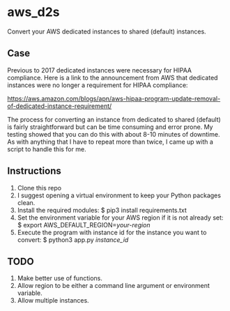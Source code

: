 # aws_d2s
Convert your AWS dedicated instances to shared (default) instances.

## Case
Previous to 2017 dedicated instances were necessary for HIPAA compliance. Here is a link to the announcement from AWS that dedicated instances were no longer a requirement for HIPAA compliance:

https://aws.amazon.com/blogs/apn/aws-hipaa-program-update-removal-of-dedicated-instance-requirement/

The process for converting an instance from dedicated to shared (default) is fairly straightforward but can be time consuming and error prone. My testing showed that you can do this with about 8-10 minutes of downtime. As with anything that I have to repeat more than twice, I came up with a script to handle this for me.

## Instructions
1. Clone this repo
2. I suggest opening a virtual environment to keep your Python packages clean.
3. Install the required modules:
    $ pip3 install requirements.txt
4. Set the environment variable for your AWS region if it is not already set:
    $ export AWS_DEFAULT_REGION=*your-region*
5. Execute the program with instance id for the instance you want to convert:
    $ python3 app.py *instance_id*

## TODO
1. Make better use of functions.
2. Allow region to be either a command line argument or environment variable.
3. Allow multiple instances.
